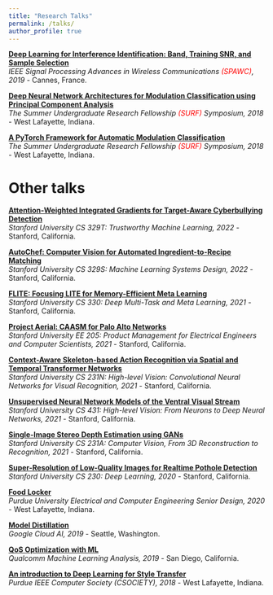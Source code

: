 ```yaml
---
title: "Research Talks"
permalink: /talks/
author_profile: true
---
```


<b>[Deep Learning for Interference Identification: Band, Training SNR, and Sample Selection](http://sharanramjee.github.io/talks/spawc2019)</b> <br>
<i>IEEE Signal Processing Advances in Wireless Communications <span style="color:red">(SPAWC)</span>, 2019</i> - Cannes, France.

<b>[Deep Neural Network Architectures for Modulation Classification using Principal Component Analysis](http://sharanramjee.github.io/talks/surf2018b)</b> <br>
<i>The Summer Undergraduate Research Fellowship <span style="color:red">(SURF)</span> Symposium, 2018</i> - West Lafayette, Indiana.

<b>[A PyTorch Framework for Automatic Modulation Classification](http://sharanramjee.github.io/talks/surf2018a)</b> <br>
<i>The Summer Undergraduate Research Fellowship <span style="color:red">(SURF)</span> Symposium, 2018</i> - West Lafayette, Indiana.

# Other talks

<b>[Attention-Weighted Integrated Gradients for Target-Aware Cyberbullying Detection](http://sharanramjee.github.io/talks/cs329t)</b> <br>
<i>Stanford University CS 329T: Trustworthy Machine Learning, 2022</i> - Stanford, California.

<b>[AutoChef: Computer Vision for Automated Ingredient-to-Recipe Matching](http://sharanramjee.github.io/talks/cs329s)</b> <br>
<i>Stanford University CS 329S: Machine Learning Systems Design, 2022</i> - Stanford, California.

<b>[FLITE: Focusing LITE for Memory-Efficient Meta Learning](http://sharanramjee.github.io/talks/cs330)</b> <br>
<i>Stanford University CS 330: Deep Multi-Task and Meta Learning, 2021</i> - Stanford, California.

<b>[Project Aerial: CAASM for Palo Alto Networks](http://sharanramjee.github.io/talks/ee205)</b> <br>
<i>Stanford University EE 205: Product Management for Electrical Engineers and Computer Scientists, 2021</i> - Stanford, California.

<b>[Context-Aware Skeleton-based Action Recognition via Spatial and Temporal Transformer Networks](http://sharanramjee.github.io/talks/cs231n)</b> <br>
<i>Stanford University CS 231N: High-level Vision: Convolutional Neural Networks for Visual Recognition, 2021</i> - Stanford, California.

<b>[Unsupervised Neural Network Models of the Ventral Visual Stream](http://sharanramjee.github.io/talks/cs431)</b> <br>
<i>Stanford University CS 431: High-level Vision: From Neurons to Deep Neural Networks, 2021</i> - Stanford, California.

<b>[Single-Image Stereo Depth Estimation using GANs](http://sharanramjee.github.io/talks/cs231a)</b> <br>
<i>Stanford University CS 231A: Computer Vision, From 3D Reconstruction to Recognition, 2021</i> - Stanford, California.

<b>[Super-Resolution of Low-Quality Images for Realtime Pothole Detection](http://sharanramjee.github.io/talks/cs230)</b> <br>
<i>Stanford University CS 230: Deep Learning, 2020</i> - Stanford, California.

<b>[Food Locker](http://sharanramjee.github.io/talks/seniordesign2020)</b> <br>
<i>Purdue University Electrical and Computer Engineering Senior Design, 2020</i> - West Lafayette, Indiana.

<b>[Model Distillation](http://sharanramjee.github.io/talks/google2019)</b> <br>
<i>Google Cloud AI, 2019</i> - Seattle, Washington.

<b>[QoS Optimization with ML](http://sharanramjee.github.io/talks/qualcomm2019)</b> <br>
<i>Qualcomm Machine Learning Analysis, 2019</i> - San Diego, California.

<b>[An introduction to Deep Learning for Style Transfer](http://sharanramjee.github.io/talks/csociety2018)</b> <br>
<i>Purdue IEEE Computer Society (CSOCIETY), 2018</i> - West Lafayette, Indiana.
